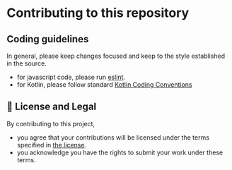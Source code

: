 # Contributing to this repository

## Coding guidelines

In general, please keep changes focused and keep to the style established in the source.

* for javascript code, please run [eslint](https://eslint.org/).
* for Kotlin, please follow standard [Kotlin Coding Conventions](https://kotlinlang.org/docs/coding-conventions.html)

## 📝 License and Legal

By contributing to this project,

* you agree that your contributions will be licensed under the terms specified in [the license](LICENSE.md).
* you acknowledge you have the rights to submit your work under these terms.
